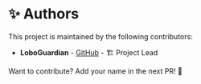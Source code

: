 # ✨ Authors

This project is maintained by the following contributors:

- **LoboGuardian** - [GitHub](https://github.com/LoboGuardian) - 🏗 Project Lead

<!-- - **Your Name** - [GitHub](https://github.com/yourusername) - 🛠 Contributor -->

Want to contribute? Add your name in the next PR! 🚀
